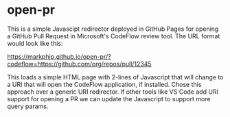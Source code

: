 # open-pr

This is a simple Javascipt redirector deployed in GitHub Pages for opening a GitHub Pull Request
in Microsoft's CodeFlow review tool. The URL format would look like this:

https://markphip.github.io/open-pr/?codeflow=https://github.com/org/repos/pull/12345

This loads a simple HTML page with 2-lines of Javascript that will change to a URI that will
open the CodeFlow application, if installed. Chose this approach over a generic URI redirector.
If other tools like VS Code add URI support for opening a PR we can update the Javascript to
support more query params.


